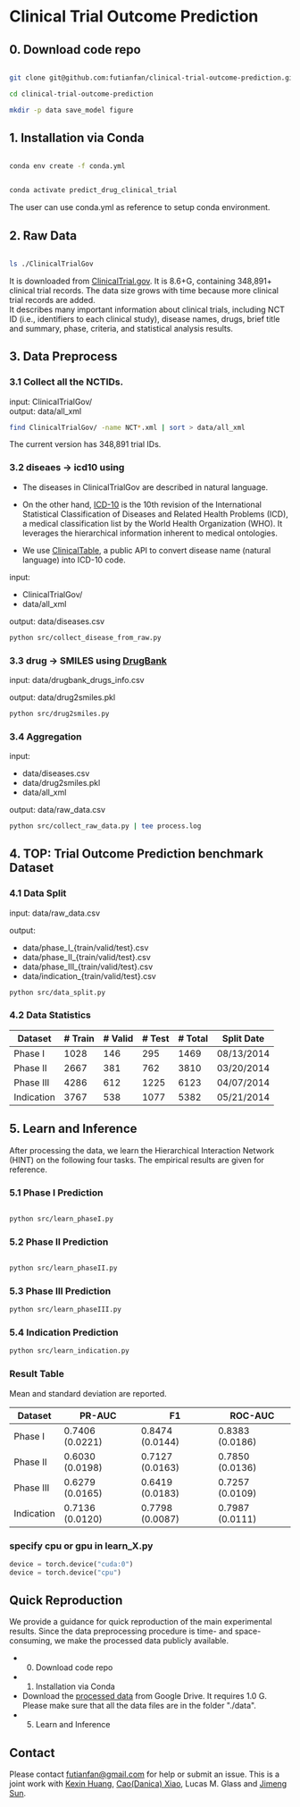 # Clinical Trial Outcome Prediction

















## 0. Download code repo

```bash 

git clone git@github.com:futianfan/clinical-trial-outcome-prediction.git

cd clinical-trial-outcome-prediction 

mkdir -p data save_model figure

```























## 1. Installation via Conda 

```bash

conda env create -f conda.yml


conda activate predict_drug_clinical_trial
```

The user can use conda.yml as reference to setup conda environment. 







































## 2. Raw Data 

```bash

ls ./ClinicalTrialGov  

```

It is downloaded from [ClinicalTrial.gov](https://clinicaltrials.gov/). 
It is 8.6+G, containing 348,891+ clinical trial records. 
The data size grows with time because more clinical trial records are added.  
It describes many important information about clinical trials, including NCT ID (i.e.,  identifiers to each clinical study), disease names, drugs, brief title and summary, phase, criteria, and statistical analysis results.  




































































## 3. Data Preprocess 


### 3.1 Collect all the NCTIDs.
input: ClinicalTrialGov/   
output: data/all_xml 
```bash
find ClinicalTrialGov/ -name NCT*.xml | sort > data/all_xml
```
The current version has 348,891 trial IDs. 


### 3.2 diseaes -> icd10 using 

* The diseases in ClinicalTrialGov are described in natural language. 

* On the other hand, [ICD-10](https://en.wikipedia.org/wiki/ICD-10) is the 10th revision of the International Statistical Classification of Diseases and Related Health Problems (ICD), a medical classification list by the World Health Organization (WHO). 
It leverages the hierarchical information inherent to medical ontologies. 

* We use [ClinicalTable](https://clinicaltables.nlm.nih.gov/), a public API to convert disease name (natural language) into ICD-10 code. 

input: 
* ClinicalTrialGov/  
* data/all_xml   

output:	data/diseases.csv  
```bash 
python src/collect_disease_from_raw.py
```


### 3.3 drug -> SMILES using [DrugBank](https://go.drugbank.com/)


input: data/drugbank_drugs_info.csv   

output: data/drug2smiles.pkl   
```bash
python src/drug2smiles.py 
```



### 3.4 Aggregation

input:     
* data/diseases.csv  
* data/drug2smiles.pkl  
* data/all_xml         

output: data/raw_data.csv
```bash
python src/collect_raw_data.py | tee process.log 
```

























## 4. TOP: Trial Outcome Prediction benchmark Dataset 



### 4.1 Data Split 

input: data/raw_data.csv 


output: 
* data/phase_I_{train/valid/test}.csv 
* data/phase_II_{train/valid/test}.csv 
* data/phase_III_{train/valid/test}.csv 
* data/indication_{train/valid/test}.csv 


```bash
python src/data_split.py 
```


### 4.2 Data Statistics 

| Dataset  | \# Train | \# Valid | \# Test | \# Total | Split Date |
|-----------------|-------------|-------------|------------|-------------|------------|
| Phase I |  1028  |  146  |  295  |   1469  |  08/13/2014  | 
| Phase II | 2667 |  381 | 762  |   3810  |  03/20/2014  | 
| Phase III |  4286  |  612  |  1225 |  6123  |  04/07/2014  | 
| Indication |  3767  |  538  |  1077   |  5382  |  05/21/2014  | 


































## 5. Learn and Inference 

After processing the data, we learn the Hierarchical Interaction Network (HINT) on the following four tasks. The empirical results are given for reference. 



### 5.1 Phase I Prediction

```bash

python src/learn_phaseI.py

```


### 5.2 Phase II Prediction

```bash

python src/learn_phaseII.py


```

### 5.3 Phase III Prediction

```bash
python src/learn_phaseIII.py
```

### 5.4 Indication Prediction

```bash
python src/learn_indication.py 
```

### Result Table 

Mean and standard deviation are reported. 

| Dataset  | PR-AUC | F1 | ROC-AUC |
|-----------------|-------------|-------------|------------|
| Phase I | 0.7406 (0.0221) | 0.8474 (0.0144) |  0.8383 (0.0186) |    
| Phase II | 0.6030 (0.0198) | 0.7127 (0.0163) | 0.7850 (0.0136)  |    
| Phase III | 0.6279 (0.0165) | 0.6419 (0.0183) | 0.7257 (0.0109) |    
| Indication | 0.7136 (0.0120) | 0.7798 (0.0087) | 0.7987 (0.0111)  |   



### specify cpu or gpu in learn_X.py 
```python
device = torch.device("cuda:0")
device = torch.device("cpu")
```

 

 
 
















## Quick Reproduction

We provide a guidance for quick reproduction of the main experimental results. Since the data preprocessing procedure is time- and space-consuming, we make the processed data publicly available. 

* 0. Download code repo
* 1. Installation via Conda
* Download the [processed data](https://drive.google.com/drive/folders/1EJvVITNRdq4BYU6L27NF5f1moHqB8DTf?usp=sharing) from Google Drive. It requires 1.0 G. Please make sure that all the data files are in the folder "./data". 
* 5. Learn and Inference



## Contact

Please contact futianfan@gmail.com for help or submit an issue. This is a joint work with [Kexin Huang](https://www.kexinhuang.com/), [Cao(Danica) Xiao](https://sites.google.com/view/danicaxiao/), Lucas M. Glass and [Jimeng Sun](http://sunlab.org/). 

























